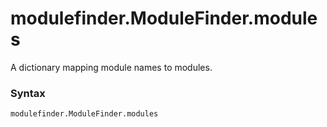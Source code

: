 # modulefinder.ModuleFinder.modules

A dictionary mapping module names to modules.

### Syntax

```python
modulefinder.ModuleFinder.modules
```